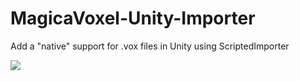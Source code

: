 # MagicaVoxel-Unity-Importer
Add a "native" support for .vox files in Unity using ScriptedImporter



<img src="https://github.com/korobetski/MagicaVoxel-Unity-Importer/raw/refactor/vox.png"/>